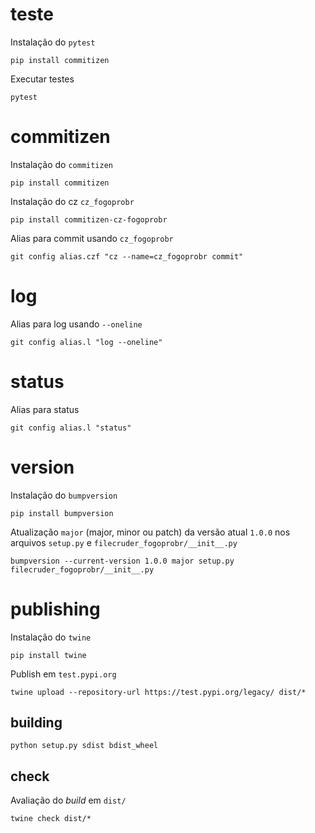 # teste

Instalação do ```pytest```
```
pip install commitizen
```

Executar testes
```
pytest
```

# commitizen

Instalação do ```commitizen```
```
pip install commitizen
```

Instalação do cz ```cz_fogoprobr```
```
pip install commitizen-cz-fogoprobr
```

Alias para commit usando ```cz_fogoprobr```
```
git config alias.czf "cz --name=cz_fogoprobr commit"
```

# log

Alias para log usando ```--oneline```
```
git config alias.l "log --oneline"
```

# status

Alias para status
```
git config alias.l "status"
```

# version

Instalação do ```bumpversion```
```
pip install bumpversion
```

Atualização ```major``` (major, minor ou patch) da versão atual ```1.0.0``` nos arquivos ```setup.py``` e ```filecruder_fogoprobr/__init__.py```
```
bumpversion --current-version 1.0.0 major setup.py filecruder_fogoprobr/__init__.py
```

# publishing

Instalação do ```twine```
```
pip install twine
```

Publish em ```test.pypi.org```
```
twine upload --repository-url https://test.pypi.org/legacy/ dist/*
```

## building
```
python setup.py sdist bdist_wheel
```

## check

Avaliação do *build* em ```dist/```
```
twine check dist/*
```